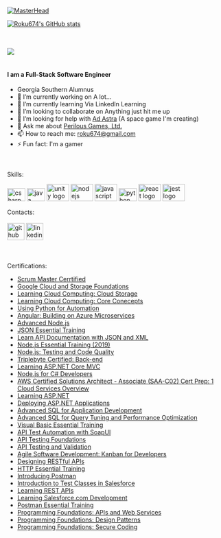 [![MasterHead](https://c.tenor.com/BxuhqfpyRFwAAAAC/loading-system.gif)](https://alexanderfields.me)

[![Roku674's GitHub stats](https://github-readme-stats.vercel.app/api?username=roku674&count_private=true&show_icons=true&theme=react)](https://github.com/roku674)   

<br></br>
<img src="https://cdn.georgiasouthern.edu/logos/eGSlogo.png"/>
<br></br>
#### I am a Full-Stack Software Engineer
- Georgia Southern Alumnus
- 🔭 I’m currently working on A lot... 
- 🌱 I’m currently learning Via LinkedIn Learning 
- 👯 I’m looking to collaborate on Anything just hit me up 
- 🤔 I’m looking for help with <a href ="https://sites.google.com/view/perilousgamesltd/games/ad-astra-periclum/gallery"> Ad Astra</a> (A space game I'm creating)
- 💬 Ask me about <a href="www.perilousgames.com">Perilous Games, Ltd. </a>
- 📫 How to reach me: roku674@gmail.com 
- ⚡ Fun fact: I'm a gamer 

<br></br>
Skills:
<div align="left">  
  <img src="https://cdn.jsdelivr.net/gh/devicons/devicon/icons/csharp/csharp-original.svg" height="30" width="42" alt="csharp logo"/>
  <img src="https://cdn.jsdelivr.net/gh/devicons/devicon/icons/java/java-original.svg" height="30" width="42" alt="java logo"/>
  <img src="https://cdn.jsdelivr.net/gh/devicons/devicon/icons/unity/unity-original.svg" height="40" width="52" alt="unity logo"/>
  <img src="https://cdn.jsdelivr.net/gh/devicons/devicon/icons/nodejs/nodejs-original.svg" height="40" width="52" alt="nodejs logo"/>
  <img src="https://cdn.jsdelivr.net/gh/devicons/devicon/icons/javascript/javascript-original.svg" height="40" width="52" alt="javascript logo"/>
  <img src="https://cdn.jsdelivr.net/gh/devicons/devicon/icons/python/python-original.svg" height="30" width="42" alt="python logo"/>
  <img src="https://cdn.jsdelivr.net/gh/devicons/devicon/icons/react/react-original.svg" height="40" width="52" alt="react logo"/>
  <img src="https://cdn.jsdelivr.net/gh/devicons/devicon/icons/jest/jest-plain.svg" height="40" width="52" alt="jest logo"/>
</div>

Contacts:
<br></br>
[<img src='https://cdn.jsdelivr.net/npm/simple-icons@3.0.1/icons/github.svg' alt='github' height='40'>](https://github.com/roku674)  [<img src='https://cdn.jsdelivr.net/npm/simple-icons@3.0.1/icons/linkedin.svg' alt='linkedin' height='40'>](https://www.linkedin.com/in/alexander-fields-aa57a997/) 


<br></br>
Certifications:
<ul>
<li>
    <a href="https://bcert.me/bc/html/show-badge.html?b=uidevczt">Scrum Master Cerrtified
    </a>
</li>

<li>
  <a href="https://www.linkedin.com/learning/certificates/d98d90539667b9a67840efdcda2549f4880b2865fa212c6704e2eba876a3e4f4?original_referer=https%3A%2F%2Fwww.linkedin.com%2Fin%2Falexander-fields-aa57a997%3Ftrk%3Dpeople-guest_people_search-card">Google Cloud and Storage Foundations
  </a>
</li>

<li>
  <a href="https://www.linkedin.com/learning/certificates/cde2f1ecfee46fb5f825cab83d97a1c35d5d7e6e468d5131cdd2325ba348ced4">Learning Cloud Computing: Cloud Storage
  </a>
</li>
<li>
  <a href="https://www.linkedin.com/learning/certificates/d008e40fa49d54542b8a319ae94084dbc4a078b0e92a65cabc86dd86aafed159">Learning Cloud Computing: Core Conecepts
  </a>
</li>
<li>
  <a href="https://www.linkedin.com/learning/certificates/26194ce11d5411effd4fed14b9e0a59911d1301c3900ecc263707566e5b75bec?original_referer=https%3A%2F%2Fwww.linkedin.com%2Fin%2Falexander-fields-aa57a997%3Ftrk%3Dpeople-guest_people_search-card">Using Python for Automation
  </a>
</li>
<li>
  <a href="https://www.linkedin.com/learning/certificates/29f3dfcad5236e70be5f222c8f902ad3fe7cd507243e57b79d453c091ffa0613?original_referer=https%3A%2F%2Fwww.linkedin.com%2Fin%2Falexander-fields-aa57a997%3Ftrk%3Dpeople-guest_people_search-card">Angular: Building on Azure Microservices
  </a>
</li>
<li>
  <a href="https://www.linkedin.com/learning/certificates/8e9ed2b075652380aa735f86ec301795521d6635d92c88b71d0c3c36ff0643b3">Advanced Node.js
  </a>
</li>
<li>
  <a href="https://www.linkedin.com/learning/certificates/2b03f2004a90a6081dd424a4eae85c78fef66ab51fc6096b6d4be27aa9fc2d67">JSON Essential Training
  </a>
</li>
<li>
  <a href="https://www.linkedin.com/learning/certificates/a34d2795ed15d0bcdd407d7f64ae95d0234d37ff5a4b971e191978481f5ac12c">Learn API Documentation with JSON and XML
  </a>
</li>
<li>
  <a href="https://www.linkedin.com/learning/node-js-essential-training-2019">Node.js Essential Training (2019)
  </a>
</li>
<li>
  <a href="https://www.linkedin.com/learning/node-js-testing-and-code-quality-14003857">Node.js: Testing and Code Quality
  </a>
</li>
<li>
  <a href="https://triplebyte.com/tb/alexander-fields-sf0votk/certificate">Triplebyte Certified: Back-end
  </a>
</li>
<li>
  <a href="https://www.linkedin.com/learning/learning-asp-dot-net-core-mvc">Learning ASP.NET Core MVC
  </a>
</li>
<li>
  <a href="https://www.linkedin.com/learning/node-js-for-c-sharp-developers">Node.js for C# Developers
  </a>
</li>
<li>
  <a href="https://www.linkedin.com/learning/aws-certified-solutions-architect-associate-saa-c02-cert-prep-1-cloud-services-overview">AWS Certified Solutions Architect - Associate (SAA-C02) Cert Prep: 1 Cloud Services Overview
  </a>
</li>
<li>
  <a href="https://www.linkedin.com/learning/learning-asp-dot-net-2">Learning ASP.NET
  </a>
</li>
<li>
  <a href="https://www.linkedin.com/learning/deploying-asp-dot-net-applications">Deploying ASP.NET Applications
  </a>
</li>
<li>
  <a href="https://www.linkedin.com/learning/advanced-sql-for-application-development">Advanced SQL for Application Development
  </a>
</li>
<li>
  <a href="https://www.linkedin.com/learning/advanced-sql-for-query-tuning-and-performance-optimization">Advanced SQL for Query Tuning and Performance Optimization
  </a>
</li>
<li>
  <a href="https://www.linkedin.com/learning/visual-basic-essential-training-2?original_referer=https%3A%2F%2Fwww.linkedin.com%2Fin%2Falexander-fields-aa57a997%3Ftrk%3Dpeople-guest_people_search-card">Visual Basic Essential Training
  </a>
</li>
<li>
  <a href="https://www.linkedin.com/learning/api-test-automation-with-soapui">API Test Automation with SoapUI
  </a>
</li>
<li>
  <a href="https://www.linkedin.com/learning/api-testing-foundations">API Testing Foundations
  </a>
</li>
<li>
  <a href="https://www.linkedin.com/learning/api-testing-and-validation">API Testing and Validation
  </a>
</li>
<li>
  <a href="https://www.linkedin.com/learning/agile-software-development-kanban-for-developers">Agile Software Development: Kanban for Developers
  </a>
</li>
<li>
  <a href="https://www.linkedin.com/learning/designing-restful-apis">Designing RESTful APIs
  </a>
</li>
<li>
  <a href="https://www.linkedin.com/learning/http-essential-training">HTTP Essential Training
  </a>
</li>
<li>
  <a href="https://www.linkedin.com/learning/introducing-postman">Introducing Postman
  </a>
</li>
<li>
  <a href="https://www.linkedin.com/learning/introduction-to-test-classes-in-salesforce">Introduction to Test Classes in Salesforce
  </a>
</li>
<li>
  <a href="https://www.linkedin.com/learning/learning-rest-apis">Learning REST APIs
  </a>
</li>
<li>
  <a href="https://www.linkedin.com/learning/learning-salesforce-com-development">Learning Salesforce.com Development
  </a>
</li>
<li>
  <a href="https://www.linkedin.com/learning/postman-essential-training">Postman Essential Training 
  </a>
</li>
<li>
  <a href="https://www.linkedin.com/learning/programming-foundations-apis-and-web-services">Programming Foundations: APIs and Web Services
  </a>
</li>
<li>
  <a href="https://www.linkedin.com/learning/programming-foundations-design-patterns-2?original_referer=https%3A%2F%2Fwww.linkedin.com%2Fin%2Falexander-fields-aa57a997%3Ftrk%3Dpeople-guest_people_search-card">Programming Foundations: Design Patterns
  </a>
</li>
<li>
  <a href="https://www.linkedin.com/learning/programming-foundations-secure-coding">Programming Foundations: Secure Coding
  </a>
</li>

</ul>
